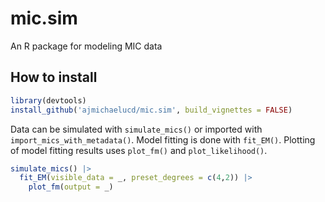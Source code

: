 # mic.sim
An R package for modeling MIC data

## How to install

```r
library(devtools)
install_github('ajmichaelucd/mic.sim', build_vignettes = FALSE)
```

Data can be simulated with `simulate_mics()` or imported with `import_mics_with_metadata()`. Model fitting is done with `fit_EM()`. Plotting of model fitting results uses `plot_fm()` and `plot_likelihood()`.

```r
simulate_mics() |> 
  fit_EM(visible_data = _, preset_degrees = c(4,2)) |>
    plot_fm(output = _)
```

